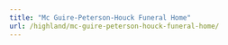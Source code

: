 ```yaml
---
title: "Mc Guire-Peterson-Houck Funeral Home"
url: /highland/mc-guire-peterson-houck-funeral-home/
---
```

